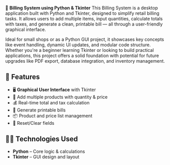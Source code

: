 🧾 **Billing System using Python & Tkinter**
This Billing System is a desktop application built with Python and Tkinter, designed to simplify retail billing tasks. It allows users to add multiple items, input quantities, calculate totals with taxes, and generate a clean, printable bill — all through a user-friendly graphical interface.

Ideal for small shops or as a Python GUI project, it showcases key concepts like event handling, dynamic UI updates, and modular code structure. Whether you're a beginner learning Tkinter or looking to build practical applications, this project offers a solid foundation with potential for future upgrades like PDF export, database integration, and inventory management.


## 🚀 Features

- 🖥️ **Graphical User Interface** with Tkinter
- 🛒 Add multiple products with quantity & price
- 💰 Real-time total and tax calculation
- 🧾 Generate printable bills
- 📦 Product and price list management
- 🔄 Reset/Clear fields


## 🧑‍💻 Technologies Used

- **Python** – Core logic & calculations
- **Tkinter** – GUI design and layout
